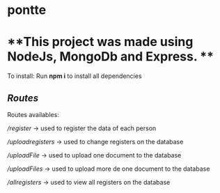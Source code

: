 # pontte

# **This project was made using NodeJs, MongoDb and Express. **

To install: Run **npm i** to install all dependencies

## *Routes*

Routes availables:

*/register* -> used to register the data of each person

*/uploadregisters* -> used to change registers on the database

*/uploadFile* -> used to upload one document to the database

*/uploadFiles* -> used to upload more de one document to the database

*/allregisters* -> used to view all registers on the database